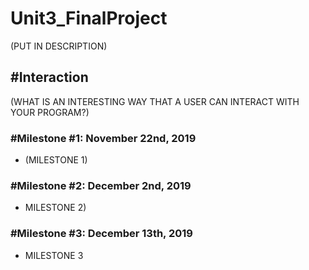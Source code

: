 # Unit3_FinalProject
 (PUT IN DESCRIPTION)

<h2>#Interaction</h2>
<p>(WHAT IS AN INTERESTING WAY THAT A USER CAN INTERACT WITH YOUR PROGRAM?)</p>

<h3>#Milestone #1: November 22nd, 2019</h3>
<ul>
 <li> (MILESTONE 1) </li>
 </ul>

<h3>#Milestone #2: December 2nd, 2019</h3>
<ul>
 <li> MILESTONE 2) </li>
 </ul>

<h3>#Milestone #3: December 13th, 2019</h3>
<ul>
 <li> MILESTONE 3 </li>
 </ul>
